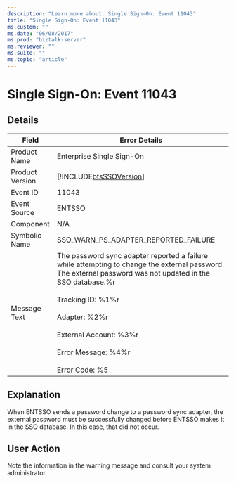 ```yaml
---
description: "Learn more about: Single Sign-On: Event 11043"
title: "Single Sign-On: Event 11043"
ms.custom: ""
ms.date: "06/08/2017"
ms.prod: "biztalk-server"
ms.reviewer: ""
ms.suite: ""
ms.topic: "article"
---
```

# Single Sign-On: Event 11043
## Details  
  
| Field | Error Details | 
|-----------------|-------------------------------------------------------------------------------------------------------------------------------------------------------------------------------------------------------------------------------------------------------------------------------------------------------------------|
|  Product Name   |                                                                                                                                             Enterprise Single Sign-On                                                                                                                                             |
| Product Version |                                                                                                                            [!INCLUDE[btsSSOVersion](../includes/btsssoversion-md.md)]                                                                                                                             |
|    Event ID     |                                                                                                                                                       11043                                                                                                                                                       |
|  Event Source   |                                                                                                                                                      ENTSSO                                                                                                                                                       |
|    Component    |                                                                                                                                                        N/A                                                                                                                                                        |
|  Symbolic Name  |                                                                                                                                       SSO_WARN_PS_ADAPTER_REPORTED_FAILURE                                                                                                                                        |
|  Message Text   | The password sync adapter reported a failure while attempting to change the external password. The external password was not updated in the SSO database.%r<br /><br /> Tracking ID: %1%r<br /><br /> Adapter: %2%r<br /><br /> External Account: %3%r<br /><br /> Error Message: %4%r<br /><br /> Error Code: %5 |
  
## Explanation  
 When ENTSSO sends a password change to a password sync adapter, the external password must be successfully changed before ENTSSO makes it in the SSO database. In this case, that did not occur.  
  
## User Action  
 Note the information in the warning message and consult your system administrator.
